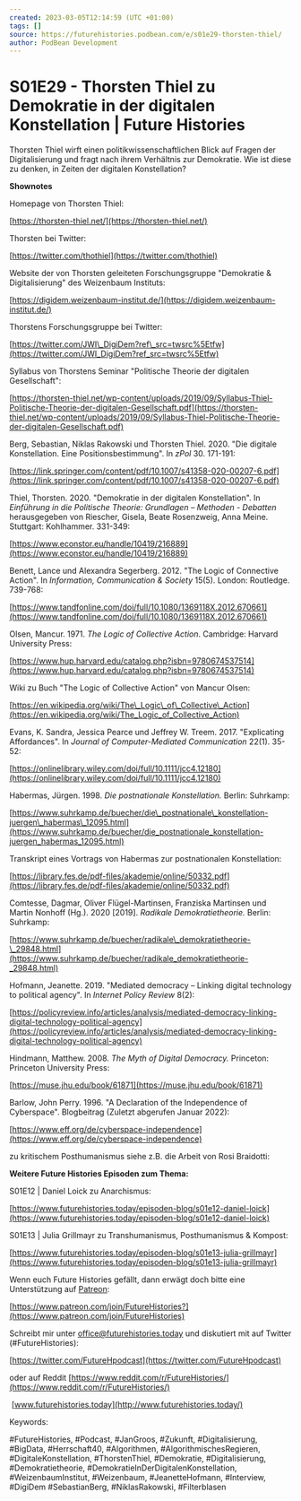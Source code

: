 ```yaml
---
created: 2023-03-05T12:14:59 (UTC +01:00)
tags: []
source: https://futurehistories.podbean.com/e/s01e29-thorsten-thiel/
author: PodBean Development
---
```


# S01E29 - Thorsten Thiel zu Demokratie in der digitalen Konstellation | Future Histories

Thorsten Thiel wirft einen politikwissenschaftlichen Blick auf Fragen der Digitalisierung und fragt nach ihrem Verhältnis zur Demokratie. Wie ist diese zu denken, in Zeiten der digitalen Konstellation?

**Shownotes**

Homepage von Thorsten Thiel:

[https://thorsten-thiel.net/](https://thorsten-thiel.net/)

  
Thorsten bei Twitter:

[https://twitter.com/thothiel](https://twitter.com/thothiel)

  
Website der von Thorsten geleiteten Forschungsgruppe "Demokratie & Digitalisierung" des Weizenbaum Instituts:

[https://digidem.weizenbaum-institut.de/](https://digidem.weizenbaum-institut.de/)

  
Thorstens Forschungsgruppe bei Twitter:

[https://twitter.com/JWI\_DigiDem?ref\_src=twsrc%5Etfw](https://twitter.com/JWI_DigiDem?ref_src=twsrc%5Etfw)

  
Syllabus von Thorstens Seminar "Politische Theorie der digitalen Gesellschaft":

[https://thorsten-thiel.net/wp-content/uploads/2019/09/Syllabus-Thiel-Politische-Theorie-der-digitalen-Gesellschaft.pdf](https://thorsten-thiel.net/wp-content/uploads/2019/09/Syllabus-Thiel-Politische-Theorie-der-digitalen-Gesellschaft.pdf)

  
Berg, Sebastian, Niklas Rakowski und Thorsten Thiel. 2020. "Die digitale Konstellation. Eine Positionsbestimmung". In _zPol_ 30\. 171-191:

[https://link.springer.com/content/pdf/10.1007/s41358-020-00207-6.pdf](https://link.springer.com/content/pdf/10.1007/s41358-020-00207-6.pdf)

  
Thiel, Thorsten. 2020. "Demokratie in der digitalen Konstellation". In _Einführung in die Politische Theorie: Grundlagen – Methoden - Debatten_ herausgegeben von Riescher, Gisela, Beate Rosenzweig, Anna Meine. Stuttgart: Kohlhammer. 331-349:

[https://www.econstor.eu/handle/10419/216889](https://www.econstor.eu/handle/10419/216889)

  
Benett, Lance und Alexandra Segerberg. 2012. "The Logic of Connective Action". In _Information, Communication & Society_ 15(5). London: Routledge. 739-768:

[https://www.tandfonline.com/doi/full/10.1080/1369118X.2012.670661](https://www.tandfonline.com/doi/full/10.1080/1369118X.2012.670661)

  
Olsen, Mancur. 1971. _The Logic of Collective Action_. Cambridge: Harvard University Press:

[https://www.hup.harvard.edu/catalog.php?isbn=9780674537514](https://www.hup.harvard.edu/catalog.php?isbn=9780674537514)

  
Wiki zu Buch "The Logic of Collective Action" von Mancur Olsen:

[https://en.wikipedia.org/wiki/The\_Logic\_of\_Collective\_Action](https://en.wikipedia.org/wiki/The_Logic_of_Collective_Action)

  
Evans, K. Sandra, Jessica Pearce und Jeffrey W. Treem. 2017. "Explicating Affordances". In _Journal of Computer-Mediated Communication_ 22(1). 35-52:

[https://onlinelibrary.wiley.com/doi/full/10.1111/jcc4.12180](https://onlinelibrary.wiley.com/doi/full/10.1111/jcc4.12180)

  
Habermas, Jürgen. 1998. _Die postnationale Konstellation._ Berlin: Suhrkamp:

[https://www.suhrkamp.de/buecher/die\_postnationale\_konstellation-juergen\_habermas\_12095.html](https://www.suhrkamp.de/buecher/die_postnationale_konstellation-juergen_habermas_12095.html)

  
Transkript eines Vortrags von Habermas zur postnationalen Konstellation:

[https://library.fes.de/pdf-files/akademie/online/50332.pdf](https://library.fes.de/pdf-files/akademie/online/50332.pdf)

  
Comtesse, Dagmar, Oliver Flügel-Martinsen, Franziska Martinsen und Martin Nonhoff (Hg.). 2020 \[2019\]. _Radikale Demokratietheorie._ Berlin: Suhrkamp:

[https://www.suhrkamp.de/buecher/radikale\_demokratietheorie-\_29848.html](https://www.suhrkamp.de/buecher/radikale_demokratietheorie-_29848.html)

  
Hofmann, Jeanette. 2019. "Mediated democracy – Linking digital technology to political agency". In _Internet Policy Review_ 8(2):

[https://policyreview.info/articles/analysis/mediated-democracy-linking-digital-technology-political-agency](https://policyreview.info/articles/analysis/mediated-democracy-linking-digital-technology-political-agency)

  
Hindmann, Matthew. 2008. _The Myth of Digital Democracy._ Princeton: Princeton University Press:

[https://muse.jhu.edu/book/61871](https://muse.jhu.edu/book/61871)

  
Barlow, John Perry. 1996. "A Declaration of the Independence of Cyberspace". Blogbeitrag (Zuletzt abgerufen Januar 2022):

[https://www.eff.org/de/cyberspace-independence](https://www.eff.org/de/cyberspace-independence)

  
zu kritischem Posthumanismus siehe z.B. die Arbeit von Rosi Braidotti:

**Weitere Future Histories Episoden zum Thema:**

S01E12 | Daniel Loick zu Anarchismus:

[https://www.futurehistories.today/episoden-blog/s01e12-daniel-loick](https://www.futurehistories.today/episoden-blog/s01e12-daniel-loick)

  
S01E13 | Julia Grillmayr zu Transhumanismus, Posthumanismus & Kompost:

[https://www.futurehistories.today/episoden-blog/s01e13-julia-grillmayr](https://www.futurehistories.today/episoden-blog/s01e13-julia-grillmayr)

Wenn euch Future Histories gefällt, dann erwägt doch bitte eine Unterstützung auf [Patreon](https://www.patreon.com/join/FutureHistories):

[https://www.patreon.com/join/FutureHistories?](https://www.patreon.com/join/FutureHistories)

Schreibt mir unter [office@futurehistories.today](mailto:office@futurehistories.today) und diskutiert mit auf Twitter (#FutureHistories):

[https://twitter.com/FutureHpodcast](https://twitter.com/FutureHpodcast)

oder auf Reddit [https://www.reddit.com/r/FutureHistories/](https://www.reddit.com/r/FutureHistories/)

 [www.futurehistories.today](http://www.futurehistories.today/)

Keywords:

#FutureHistories, #Podcast, #JanGroos, #Zukunft, #Digitalisierung, #BigData, #Herrschaft40, #Algorithmen, #AlgorithmischesRegieren, #DigitaleKonstellation, #ThorstenThiel, #Demokratie, #Digitalisierung, #Demokratietheorie, #DemokratieInDerDigitalenKonstellation, #WeizenbaumInstitut, #Weizenbaum, #JeanetteHofmann, #Interview, #DigiDem #SebastianBerg, #NiklasRakowski, #Filterblasen
